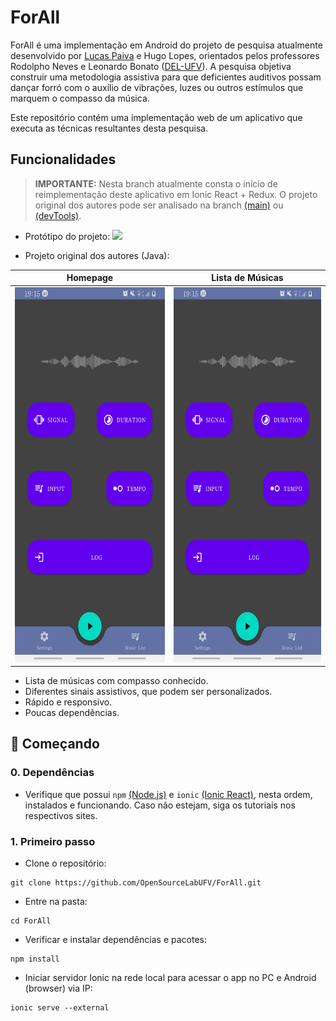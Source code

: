 # ForAll

ForAll é uma implementação em Android do projeto de pesquisa atualmente desenvolvido por [Lucas Paiva](https://github.com/lucas-fpaiva) e Hugo Lopes, orientados pelos professores Rodolpho Neves e Leonardo Bonato ([DEL-UFV](https://del.ufv.br/docentes-2/)). A pesquisa objetiva construir uma metodologia assistiva para que deficientes auditivos possam dançar forró com o auxílio de vibrações, luzes ou outros estímulos que marquem o compasso da música. 

Este repositório contém uma implementação web de um aplicativo que executa as técnicas resultantes desta pesquisa.

## Funcionalidades

> **IMPORTANTE:** Nesta branch  atualmente consta o início de reimplementação deste aplicativo em Ionic React + Redux. O projeto original dos autores pode ser analisado na branch [(main)](https://github.com/OpenSourceLabUFV/ForAll/tree/main) ou [(devTools)](https://github.com/OpenSourceLabUFV/ForAll/tree/devTools).

- Protótipo do projeto:
![](https://raw.githubusercontent.com/Open-Source-Lab-UFV/ForAll/web/prototipo_rapido.png)

- Projeto original dos autores (Java):

Homepage           | Lista de Músicas
:-------------------------:|:-------------------------:
<img src="https://raw.githubusercontent.com/Open-Source-Lab-UFV/ForAll/main/readmeAssets/InApp.jpg" height="600"> | <img src="https://raw.githubusercontent.com/Open-Source-Lab-UFV/ForAll/main/readmeAssets/InApp.jpg" height="600">

- Lista de músicas com compasso conhecido.
- Diferentes sinais assistivos, que podem ser personalizados.
- Rápido e responsivo.
- Poucas dependências.

## 🚀 Começando

### 0. Dependências
- Verifique que possui ```npm``` [(Node.js)](https://nodejs.org/en/) e ```ionic``` [(Ionic React)](https://ionicframework.com/docs/react), nesta ordem, instalados e funcionando. Caso não estejam, siga os tutoriais nos respectivos sites. 

### 1. Primeiro passo

- Clone o repositório:
```
git clone https://github.com/OpenSourceLabUFV/ForAll.git
```

- Entre na pasta:
```
cd ForAll
```

- Verificar e instalar dependências e pacotes:
```
npm install
```

- Iniciar servidor Ionic na rede local para acessar o app no PC e Android (browser) via IP:
```
ionic serve --external
```
